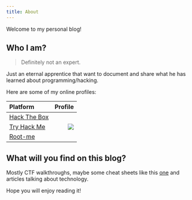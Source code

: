 ```yaml
---
title: About
---
```


Welcome to my personal blog! 

## Who I am?

> Definitely not an expert.

Just an eternal apprentice that want to document and share what he has learned about programming/hacking.

Here are some of my online profiles: 

| Platform                                                  | Profile                                                                       |
|:----------------------------------------------------------|------------------------------------------------------------------------------:|
| [Hack The Box](https://www.hackthebox.eu/profile/31944)   | <script src="https://www.hackthebox.eu/badge/31944"></script>                 |
| [Try Hack Me](https://tryhackme.com/p/amir0r)             | <img src="https://amirr0r.github.io/assets/img/badges/thm-badge.png">         |
| [Root-me](https://www.root-me.org/amirr0r)                | <script src="https://amirr0r.github.io/assets/js/rootme-badge.js"></script>   |

## What will you find on this blog?

Mostly CTF walkthroughs, maybe some cheat sheets like this [one](https://github.com/amirr0r/notes/blob/master/Infosec/pentest-cheatsheet.md#pentest-cheatsheet) and articles talking about technology.

Hope you will enjoy reading it!


<script>
    Array.from(document.querySelectorAll('td')).filter(td => td.querySelector('img')).forEach(td => td.style["text-align"] = "left")
    document.querySelector(".post-content p > img:not([style])").style.left = "0%"
</script>